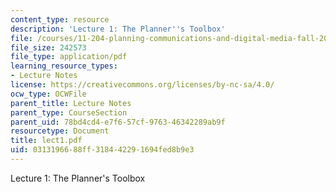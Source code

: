 ```yaml
---
content_type: resource
description: 'Lecture 1: The Planner''s Toolbox'
file: /courses/11-204-planning-communications-and-digital-media-fall-2004/0313196688ff318442291694fed8b9e3_lect1.pdf
file_size: 242573
file_type: application/pdf
learning_resource_types:
- Lecture Notes
license: https://creativecommons.org/licenses/by-nc-sa/4.0/
ocw_type: OCWFile
parent_title: Lecture Notes
parent_type: CourseSection
parent_uid: 78bd4cd4-e7f6-57cf-9763-46342289ab9f
resourcetype: Document
title: lect1.pdf
uid: 03131966-88ff-3184-4229-1694fed8b9e3
---
```

Lecture 1: The Planner's Toolbox
